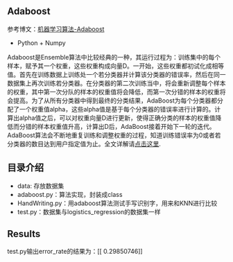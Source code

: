 ## Adaboost

参考博文：[机器学习算法-Adaboost](http://www.csuldw.com/2015/07/05/2015-07-12-ML-algorithm-Adaboost/)

- Python + Numpy

Adaboost是Ensemble算法中比较经典的一种，其运行过程为：训练集中的每个样本，赋予其一个权重，这些权重构成向量D。一开始，这些权重都初试化成相等值。首先在训练数据上训练处一个若分类器并计算该分类器的错误率，然后在同一数据集上再次训练若分类器。在分类器的第二次训练当中，将会重新调整每个样本的权重，其中第一次分队的样本的权重值将会降低，而第一次分错的样本的权重将会提高。为了从所有分类器中得到最终的分类结果，AdaBoost为每个分类器都分配了一个权重值alpha，这些alpha值是基于每个分类器的错误率进行计算的。计算出alpha值之后，可以对权重向量D进行更新，使得正确分类的样本的权重值降低而分错的样本权重值升高，计算出D后，AdaBoost接着开始下一轮的迭代。AdaBoost算法会不断地重复训练和调整权重的过程，知道训练错误率为0或者若分类器的数目达到用户指定值为止。全文详解请[点击这里](http://www.csuldw.com/2015/07/05/2015-07-12-ML-algorithm-Adaboost/).

## 目录介绍

- data: 存放数据集
- adaboost.py：算法实现，封装成class
- HandWriting.py：用adaboost算法测试手写识别字，用来和KNN进行比较
- test.py：数据集与logistics_regression的数据集一样

## Results

test.py输出error_rate的结果为：[[ 0.29850746]]



